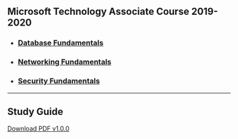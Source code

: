 ## Microsoft Technology Associate Course 2019-2020

- ### [Database Fundamentals](https://github.com/Tech-Talent-School/Tech-Talent-Academy/blob/master/Microsoft/MTA/Database%20Fundamentals/README.md)
- ### [Networking Fundamentals](https://github.com/Tech-Talent-School/Tech-Talent-Academy/blob/master/Microsoft/MTA/Networking%20Fundamentals/README.md)
- ### [Security Fundamentals](https://github.com/Tech-Talent-School/Tech-Talent-Academy/blob/master/Microsoft/MTA/Security%20Fundamentals/README.md)
---
## Study Guide 

  [Download PDF v1.0.0](./MTA-GUIDE.pdf)
